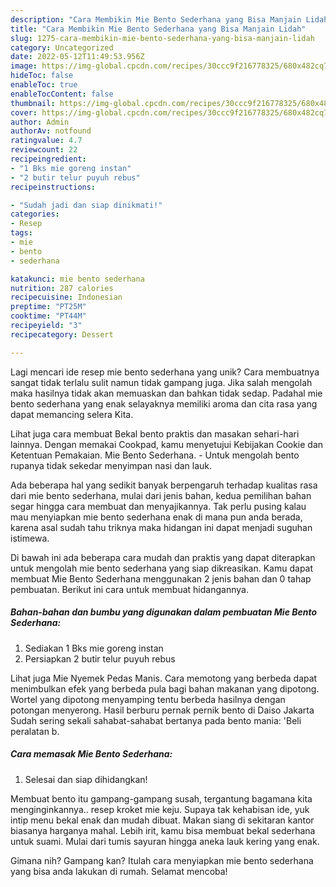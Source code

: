 ```yaml
---
description: "Cara Membikin Mie Bento Sederhana yang Bisa Manjain Lidah"
title: "Cara Membikin Mie Bento Sederhana yang Bisa Manjain Lidah"
slug: 1275-cara-membikin-mie-bento-sederhana-yang-bisa-manjain-lidah
category: Uncategorized
date: 2022-05-12T11:49:53.956Z
image: https://img-global.cpcdn.com/recipes/30ccc9f216778325/680x482cq70/mie-bento-sederhana-foto-resep-utama.jpg
hideToc: false
enableToc: true
enableTocContent: false
thumbnail: https://img-global.cpcdn.com/recipes/30ccc9f216778325/680x482cq70/mie-bento-sederhana-foto-resep-utama.jpg
cover: https://img-global.cpcdn.com/recipes/30ccc9f216778325/680x482cq70/mie-bento-sederhana-foto-resep-utama.jpg
author: Admin
authorAv: notfound
ratingvalue: 4.7
reviewcount: 22
recipeingredient:
- "1 Bks mie goreng instan"
- "2 butir telur puyuh rebus"
recipeinstructions:

- "Sudah jadi dan siap dinikmati!"
categories:
- Resep
tags:
- mie
- bento
- sederhana

katakunci: mie bento sederhana 
nutrition: 287 calories
recipecuisine: Indonesian
preptime: "PT25M"
cooktime: "PT44M"
recipeyield: "3"
recipecategory: Dessert

---
```





Lagi mencari ide resep mie bento sederhana yang unik? Cara membuatnya sangat tidak terlalu sulit namun tidak gampang juga. Jika salah mengolah maka hasilnya tidak akan memuaskan dan bahkan tidak sedap. Padahal mie bento sederhana yang enak selayaknya memiliki aroma dan cita rasa yang dapat memancing selera Kita.





Lihat juga cara membuat Bekal bento praktis dan masakan sehari-hari lainnya. Dengan memakai Cookpad, kamu menyetujui Kebijakan Cookie dan Ketentuan Pemakaian. Mie Bento Sederhana. - Untuk mengolah bento rupanya tidak sekedar menyimpan nasi dan lauk.

Ada beberapa hal yang sedikit banyak berpengaruh terhadap kualitas rasa dari mie bento sederhana, mulai dari jenis bahan, kedua pemilihan bahan segar hingga cara membuat dan menyajikannya. Tak perlu pusing kalau mau menyiapkan mie bento sederhana enak di mana pun anda berada, karena asal sudah tahu triknya maka hidangan ini dapat menjadi suguhan istimewa.






Di bawah ini ada beberapa cara mudah dan praktis yang dapat diterapkan untuk mengolah mie bento sederhana yang siap dikreasikan. Kamu dapat membuat Mie Bento Sederhana menggunakan 2 jenis bahan dan 0 tahap pembuatan. Berikut ini cara untuk membuat hidangannya.

<!--inarticleads1-->

##### Bahan-bahan dan bumbu yang digunakan dalam pembuatan Mie Bento Sederhana:

1. Sediakan 1 Bks mie goreng instan
1. Persiapkan 2 butir telur puyuh rebus


Lihat juga Mie Nyemek Pedas Manis. Cara memotong yang berbeda dapat menimbulkan efek yang berbeda pula bagi bahan makanan yang dipotong. Wortel yang dipotong menyamping tentu berbeda hasilnya dengan potongan menyerong. Hasil berburu pernak pernik bento di Daiso Jakarta Sudah sering sekali sahabat-sahabat bertanya pada bento mania: &#39;Beli peralatan b. 

<!--inarticleads2-->

##### Cara memasak Mie Bento Sederhana:


1. Selesai dan siap dihidangkan!

Membuat bento itu gampang-gampang susah, tergantung bagamana kita menginginkannya.. resep kroket mie keju. Supaya tak kehabisan ide, yuk intip menu bekal enak dan mudah dibuat. Makan siang di sekitaran kantor biasanya harganya mahal. Lebih irit, kamu bisa membuat bekal sederhana untuk suami. Mulai dari tumis sayuran hingga aneka lauk kering yang enak. 

Gimana nih? Gampang kan? Itulah cara menyiapkan mie bento sederhana yang bisa anda lakukan di rumah. Selamat mencoba!

